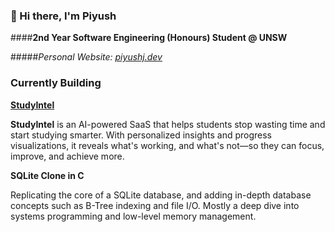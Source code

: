 ### 👋 Hi there, I'm Piyush
####**2nd Year Software Engineering (Honours) Student @ UNSW**  

#####*Personal Website: [piyushj.dev](https://piyushj.dev)*

### Currently Building

**[StudyIntel](https://studyintel.app)**

**StudyIntel** is an AI-powered SaaS that helps students stop wasting time and start studying smarter. With personalized insights and progress visualizations, it reveals what's working, and what's not—so they can focus, improve, and achieve more.

**SQLite Clone in C**  

Replicating the core of a SQLite database, and adding in-depth database concepts such as B-Tree indexing and file I/O. Mostly a deep dive into systems programming and low-level memory management.
